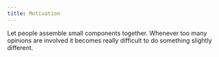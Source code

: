 ```yaml
---
title: Motivation
---
```


Let people assemble small components together. Whenever too many opinions are involved it becomes really difficult to do something slightly different.
